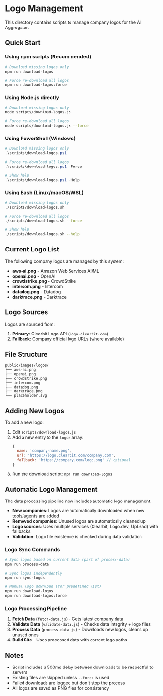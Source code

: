 # Logo Management

This directory contains scripts to manage company logos for the AI Aggregator.

## Quick Start

### Using npm scripts (Recommended)
```bash
# Download missing logos only
npm run download-logos

# Force re-download all logos
npm run download-logos:force
```

### Using Node.js directly
```bash
# Download missing logos only
node scripts/download-logos.js

# Force re-download all logos
node scripts/download-logos.js --force
```

### Using PowerShell (Windows)
```powershell
# Download missing logos only
.\scripts\download-logos.ps1

# Force re-download all logos
.\scripts\download-logos.ps1 -Force

# Show help
.\scripts\download-logos.ps1 -Help
```

### Using Bash (Linux/macOS/WSL)
```bash
# Download missing logos only
./scripts/download-logos.sh

# Force re-download all logos
./scripts/download-logos.sh --force

# Show help
./scripts/download-logos.sh --help
```

## Current Logo List

The following company logos are managed by this system:

- **aws-ai.png** - Amazon Web Services AI/ML
- **openai.png** - OpenAI 
- **crowdstrike.png** - CrowdStrike
- **intercom.png** - Intercom
- **datadog.png** - Datadog
- **darktrace.png** - Darktrace

## Logo Sources

Logos are sourced from:
1. **Primary**: Clearbit Logo API (`logo.clearbit.com`)
2. **Fallback**: Company official logo URLs (where available)

## File Structure

```
public/images/logos/
├── aws-ai.png
├── openai.png
├── crowdstrike.png
├── intercom.png
├── datadog.png
├── darktrace.png
└── placeholder.svg
```

## Adding New Logos

To add a new logo:

1. Edit `scripts/download-logos.js`
2. Add a new entry to the `logos` array:
   ```javascript
   {
     name: 'company-name.png',
     url: 'https://logo.clearbit.com/company.com',
     fallback: 'https://company.com/logo.png' // optional
   }
   ```
3. Run the download script: `npm run download-logos`

## Automatic Logo Management

The data processing pipeline now includes automatic logo management:

- **New companies**: Logos are automatically downloaded when new tools/agents are added
- **Removed companies**: Unused logos are automatically cleaned up
- **Logo sources**: Uses multiple services (Clearbit, Logo.dev, UpLead) with fallbacks
- **Validation**: Logo file existence is checked during data validation

### Logo Sync Commands

```bash
# Sync logos based on current data (part of process-data)
npm run process-data

# Sync logos independently
npm run sync-logos

# Manual logo download (for predefined list)
npm run download-logos
npm run download-logos:force
```

### Logo Processing Pipeline

1. **Fetch Data** (`fetch-data.js`) - Gets latest company data
2. **Validate Data** (`validate-data.js`) - Checks data integrity + logo files
3. **Process Data** (`process-data.js`) - Downloads new logos, cleans up unused ones
4. **Build Site** - Uses processed data with correct logo paths

## Notes

- Script includes a 500ms delay between downloads to be respectful to servers
- Existing files are skipped unless `--force` is used
- Failed downloads are logged but don't stop the process
- All logos are saved as PNG files for consistency